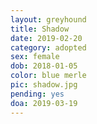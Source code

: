 ```yaml
---
layout: greyhound
title: Shadow
date: 2019-02-20
category: adopted
sex: female
dob: 2018-01-05
color: blue merle
pic: shadow.jpg
pending: yes
doa: 2019-03-19
---
```


